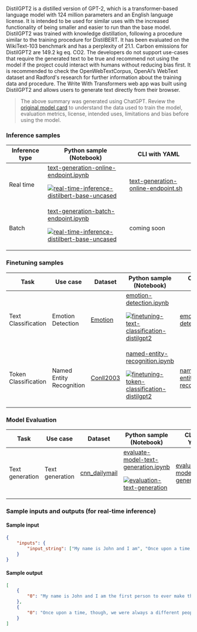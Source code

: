 DistilGPT2 is a distilled version of GPT-2, which is a transformer-based language model with 124 million parameters and an English language license. It is intended to be used for similar uses with the increased functionality of being smaller and easier to run than the base model. DistilGPT2 was trained with knowledge distillation, following a procedure similar to the training procedure for DistilBERT. It has been evaluated on the WikiText-103 benchmark and has a perplexity of 21.1. Carbon emissions for DistilGPT2 are 149.2 kg eq. CO2.  The developers do not support use-cases that require the generated text to be true and recommend not using the model if the project could interact with humans without reducing bias first. It is recommended to check the OpenWebTextCorpus, OpenAI’s WebText dataset and Radford's research for further information about the training data and procedure. The Write With Transformers web app was built using DistilGPT2 and allows users to generate text directly from their browser.


> The above summary was generated using ChatGPT. Review the <a href="https://huggingface.co/distilgpt2" target="_blank">original model card</a> to understand the data used to train the model, evaluation metrics, license, intended uses, limitations and bias before using the model.

### Inference samples

Inference type|Python sample (Notebook)|CLI with YAML
|--|--|--|
Real time|<a href="https://aka.ms/azureml-infer-online-sdk-text-generation" target="_blank">text-generation-online-endpoint.ipynb</a><p><a href="https://github.com/Azure/azureml-oss-models/actions/workflows/real-time-inference-distilbert-base-uncased_nb.yaml"><img alt="real-time-inference-distilbert-base-uncased" src="https://github.com/Azure/azureml-oss-models/actions/workflows/real-time-inference-distilbert-base-uncased_nb.yaml/badge.svg"/></a></p>|<a href="https://aka.ms/azureml-infer-online-cli-text-generation" target="_blank">text-generation-online-endpoint.sh</a>
Batch |<a href="https://aka.ms/azureml-infer-batch-sdk-text-generation" target="_blank">text-generation-batch-endpoint.ipynb</a><p><a href="https://github.com/Azure/azureml-oss-models/actions/workflows/real-time-inference-distilbert-base-uncased_nb.yaml"><img alt="real-time-inference-distilbert-base-uncased" src="https://github.com/Azure/azureml-oss-models/actions/workflows/real-time-inference-distilbert-base-uncased_nb.yaml/badge.svg"/></a></p>| coming soon


### Finetuning samples

Task|Use case|Dataset|Python sample (Notebook)|CLI with YAML
|--|--|--|--|--|
Text Classification|Emotion Detection|<a href="https://huggingface.co/datasets/dair-ai/emotion" target="_blank">Emotion</a>|<a href="https://aka.ms/azureml-ft-sdk-emotion-detection" target="_blank">emotion-detection.ipynb</a><p><a href="https://github.com/Azure/azureml-oss-models/actions/workflows/finetuning-text-classification-distilgpt2_nb.yaml"><img alt="finetuning-text-classification-distilgpt2" src="https://github.com/Azure/azureml-oss-models/actions/workflows/finetuning-text-classification-distilgpt2_nb.yaml/badge.svg"/></a></p>|<a href="https://aka.ms/azureml-ft-cli-emotion-detection" target="_blank">emotion-detection.sh</a>
Token Classification|Named Entity Recognition|<a href="https://huggingface.co/datasets/conll2003" target="_blank">Conll2003</a>|<a href="https://aka.ms/azureml-ft-sdk-token-classification" target="_blank">named-entity-recognition.ipynb</a><p><a href="https://github.com/Azure/azureml-oss-models/actions/workflows/finetuning-token-classification-distilgpt2_nb.yaml"><img alt="finetuning-token-classification-distilgpt2" src="https://github.com/Azure/azureml-oss-models/actions/workflows/finetuning-token-classification-distilgpt2_nb.yaml/badge.svg"/></a></p>|<a href="https://aka.ms/azureml-ft-cli-token-classification" target="_blank">named-entity-recognition.sh</a>


### Model Evaluation

Task| Use case| Dataset| Python sample (Notebook)| CLI with YAML
|--|--|--|--|--|
Text generation | Text generation | <a href="https://huggingface.co/datasets/cnn_dailymail" target="_blank"> cnn_dailymail </a> | <a href="https://aka.ms/azureml-eval-sdk-text-generation/" target="_blank">evaluate-model-text-generation.ipynb</a><p><a href="https://github.com/Azure/azureml-oss-models/actions/workflows/evaluation-text-generation_nb.yaml"><img alt="evaluation-text-generation" src="https://github.com/Azure/azureml-oss-models/actions/workflows/evaluation-text-generation_nb.yaml/badge.svg"/></a></p>| <a href="https://aka.ms/azureml-eval-cli-text-generation/" target="_blank">evaluate-model-text-generation.yml</a>

### Sample inputs and outputs (for real-time inference)

#### Sample input
```json
{
    "inputs": {
        "input_string": ["My name is John and I am", "Once upon a time,"]
    }
}
```

#### Sample output
```json
[
    {
        "0": "My name is John and I am the first person to ever make the same kind of a film. I've always been obsessed with the film, and"
    },
    {
        "0": "Once upon a time, though, we were always a different people than any other society. Many of us now live in one-of-kind communities"
    }
]
```
